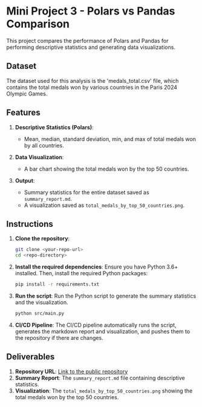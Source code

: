 # Mini Project 3 - Polars vs Pandas Comparison

This project compares the performance of Polars and Pandas for performing descriptive statistics and generating data visualizations.

## Dataset

The dataset used for this analysis is the 'medals_total.csv' file, which contains the total medals won by various countries in the Paris 2024 Olympic Games.

## Features

1. **Descriptive Statistics (Polars)**:
   - Mean, median, standard deviation, min, and max of total medals won by all countries.

2. **Data Visualization**:
   - A bar chart showing the total medals won by the top 50 countries.

3. **Output**:
   - Summary statistics for the entire dataset saved as `summary_report.md`.
   - A visualization saved as `total_medals_by_top_50_countries.png`.

## Instructions

1. **Clone the repository**:
    ```bash
    git clone <your-repo-url>
    cd <repo-directory>
    ```

2. **Install the required dependencies**:
    Ensure you have Python 3.6+ installed. Then, install the required Python packages:
    ```bash
    pip install -r requirements.txt
    ```

3. **Run the script**:
    Run the Python script to generate the summary statistics and the visualization.
    ```bash
    python src/main.py
    ```

4. **CI/CD Pipeline**:
    The CI/CD pipeline automatically runs the script, generates the markdown report and visualization, and pushes them to the repository if there are changes.

## Deliverables

1. **Repository URL**: [Link to the public repository](#)
2. **Summary Report**: The `summary_report.md` file containing descriptive statistics.
3. **Visualization**: The `total_medals_by_top_50_countries.png` showing the total medals won by the top 50 countries.

